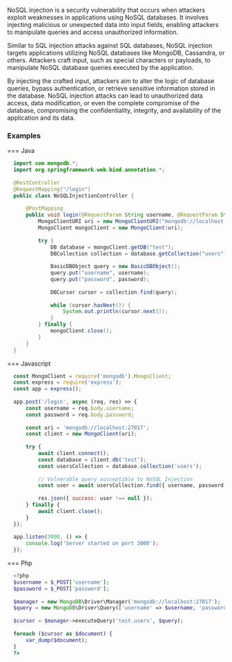 NoSQL injection is a security vulnerability that occurs when attackers exploit weaknesses in applications using NoSQL databases. It involves injecting malicious or unexpected data into input fields, enabling attackers to manipulate queries and access unauthorized information.

Similar to SQL injection attacks against SQL databases, NoSQL injection targets applications utilizing NoSQL databases like MongoDB, Cassandra, or others. Attackers craft input, such as special characters or payloads, to manipulate NoSQL database queries executed by the application.

By injecting the crafted input, attackers aim to alter the logic of database queries, bypass authentication, or retrieve sensitive information stored in the database. NoSQL injection attacks can lead to unauthorized data access, data modification, or even the complete compromise of the database, compromising the confidentiality, integrity, and availability of the application and its data.




### Examples

=== Java
  ```java
    import com.mongodb.*;
    import org.springframework.web.bind.annotation.*;
    
    @RestController
    @RequestMapping("/login")
    public class NoSQLInjectionController {
    
        @PostMapping
        public void login(@RequestParam String username, @RequestParam String password) {
            MongoClientURI uri = new MongoClientURI("mongodb://localhost:27017");
            MongoClient mongoClient = new MongoClient(uri);
        
            try {
                DB database = mongoClient.getDB("test");
                DBCollection collection = database.getCollection("users");
        
                BasicDBObject query = new BasicDBObject();
                query.put("username", username);
                query.put("password", password);
        
                DBCursor cursor = collection.find(query);
        
                while (cursor.hasNext()) {
                    System.out.println(cursor.next());
                }
            } finally {
                mongoClient.close();
            }
        }
    }

  ```

=== Javascript

  ```javascript
    const MongoClient = require('mongodb').MongoClient;
    const express = require('express');
    const app = express();
    
    app.post('/login', async (req, res) => {
        const username = req.body.username;
        const password = req.body.password;
    
        const uri = 'mongodb://localhost:27017';
        const client = new MongoClient(uri);
    
        try {
            await client.connect();
            const database = client.db('test');
            const usersCollection = database.collection('users');
    
            // Vulnerable query susceptible to NoSQL Injection
            const user = await usersCollection.find({ username, password }); // Vulnerable code - lacks sanitization
    
            res.json({ success: user !== null });
        } finally {
            await client.close();
        }
    });
    
    app.listen(3000, () => {
        console.log('Server started on port 3000');
    });
  ```

=== Php

  ```php
    <?php
    $username = $_POST['username'];
    $password = $_POST['password'];
    
    $manager = new MongoDB\Driver\Manager('mongodb://localhost:27017');
    $query = new MongoDB\Driver\Query(['username' => $username, 'password' => $password]);
    
    $cursor = $manager->executeQuery('test.users', $query);
    
    foreach ($cursor as $document) {
        var_dump($document);
    }
    ?>
  ```

